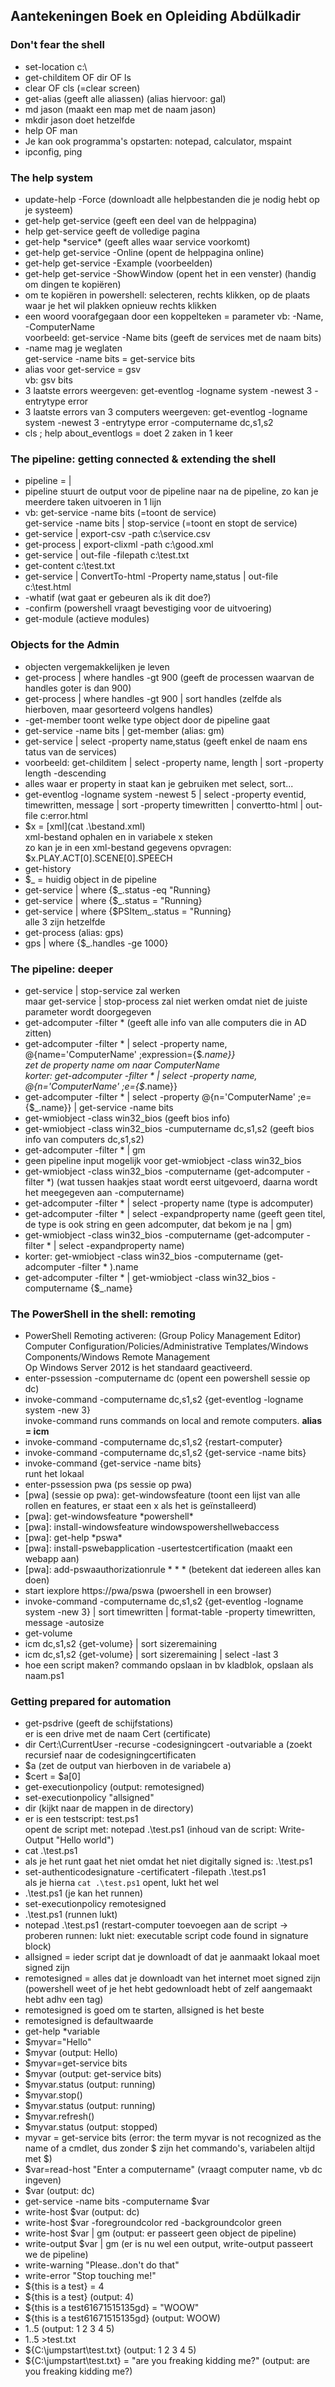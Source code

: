 ## Aantekeningen Boek en Opleiding Abdülkadir


### Don't fear the shell

- set-location c:\
- get-childitem OF dir OF ls
- clear OF cls (=clear screen)
- get-alias (geeft alle aliassen) (alias hiervoor: gal)
- md jason (maakt een map met de naam jason)
- mkdir jason doet hetzelfde
- help OF man
- Je kan ook programma's opstarten: notepad, calculator, mspaint
- ipconfig, ping


### The help system

- update-help -Force (downloadt alle helpbestanden die je nodig hebt op je systeem)
- get-help get-service (geeft een deel van de helppagina)
- help get-service geeft de volledige pagina
- get-help \*service\* (geeft alles waar service voorkomt)
- get-help get-service -Online (opent de helppagina online)
- get-help get-service -Example (voorbeelden)
- get-help get-service -ShowWindow (opent het in een venster) (handig om dingen te kopiëren)
- om te kopiëren in powershell: selecteren, rechts klikken, op de plaats waar je het wil plakken opnieuw rechts klikken
- een woord voorafgegaan door een koppelteken = parameter vb: -Name, -ComputerName </br> voorbeeld: get-service -Name bits (geeft de services met de naam bits)
- -name mag je weglaten </br> get-service -name bits = get-service bits
- alias voor get-service = gsv </br> vb: gsv bits
- 3 laatste errors weergeven: get-eventlog -logname system -newest 3 -entrytype error
- 3 laatste errors van 3 computers weergeven: get-eventlog -logname system -newest 3 -entrytype error -computername dc,s1,s2
- cls ; help about_eventlogs = doet 2 zaken in 1 keer


### The pipeline: getting connected & extending the shell

- pipeline = |
- pipeline stuurt de output voor de pipeline naar na de pipeline, zo kan je meerdere taken uitvoeren in 1 lijn
- vb: get-service -name bits (=toont de service) </br> get-service -name bits | stop-service (=toont en stopt de service)
- get-service | export-csv -path c:\service.csv
- get-process | export-clixml -path c:\good.xml
- get-service | out-file -filepath c:\test.txt
- get-content c:\test.txt
- get-service | ConvertTo-html -Property name,status | out-file c:\test.html
- -whatif (wat gaat er gebeuren als ik dit doe?)
- -confirm (powershell vraagt bevestiging voor de uitvoering)
- get-module (actieve modules)

### Objects for the Admin

- objecten vergemakkelijken je leven
- get-process | where handles -gt 900 (geeft de processen waarvan de handles goter is dan 900)
- get-process | where handles -gt 900 | sort handles (zelfde als hierboven, maar gesorteerd volgens handles)
- -get-member toont welke type object door de pipeline gaat 
- get-service -name bits | get-member (alias: gm)
- get-service | select -property name,status (geeft enkel de naam ens tatus van de services)
- voorbeeld: get-childitem | select -property name, length | sort -property length -descending
- alles waar er property in staat kan je gebruiken met select, sort...
- get-eventlog -logname system -newest 5 | select -property eventid, timewritten, message | sort -property timewritten | convertto-html | out-file c:error.html
- $x = [xml]\(cat .\bestand.xml) <br/> xml-bestand ophalen en in variabele x steken <br/> zo kan je in een xml-bestand gegevens opvragen: $x.PLAY.ACT[0].SCENE[0].SPEECH
- get-history
- $_ = huidig object in de pipeline
- get-service | where {$_.status -eq "Running}
- get-service | where {$_.status = "Running}
- get-service | where {$PSItem_.status = "Running} <br/> alle 3 zijn hetzelfde
- get-process (alias: gps)
- gps | where {$_.handles -ge 1000}

### The pipeline: deeper

- get-service | stop-service zal werken <br/>maar get-service | stop-process zal niet werken omdat niet de juiste parameter wordt doorgegeven
- get-adcomputer -filter * (geeft alle info van alle computers die in AD zitten)
- get-adcomputer -filter * | select -property name, @{name='ComputerName' ;expression={$_.name}} <br/>zet de property name om naar ComputerName <br/> korter: get-adcomputer -filter * | select -property name, @{n='ComputerName' ;e={$_.name}} 
- get-adcomputer -filter * | select -property @{n='ComputerName' ;e={$_.name}} | get-service -name bits
- get-wmiobject -class win32_bios (geeft bios info)
- get-wmiobject -class win32_bios -cumputername dc,s1,s2 (geeft bios info van computers dc,s1,s2)
- get-adcomputer -filter * | gm
- geen pipeline input mogelijk voor get-wmiobject -class win32_bios
- get-wmiobject -class win32_bios -computername (get-adcomputer -filter *) (wat tussen haakjes staat wordt eerst uitgevoerd, daarna wordt het meegegeven aan -computername)
- get-adcomputer -filter * | select -property name (type is adcomputer)
- get-adcomputer -filter * | select -expandproperty name (geeft geen titel, de type is ook string en geen adcomputer, dat bekom je na | gm)
- get-wmiobject -class win32_bios -computername (get-adcomputer -filter * | select -expandproperty name)
- korter: get-wmiobject -class win32_bios -computername (get-adcomputer -filter * ).name
- get-adcomputer -filter * | get-wmiobject -class win32_bios -computername {$_.name}

### The PowerShell in the shell: remoting

- PowerShell Remoting activeren: (Group Policy Management Editor) Computer Configuration/Policies/Administrative Templates/Windows Components/Windows Remote Management <br/> Op Windows Server 2012 is het standaard geactiveerd.
- enter-pssession -computername dc (opent een powershell sessie op dc)
- invoke-command -computername dc,s1,s2 {get-eventlog -logname system -new 3} <br/> invoke-command runs commands on local and remote computers. **alias = icm**
- invoke-command -computername dc,s1,s2 {restart-computer}
- invoke-command -computername dc,s1,s2 {get-service -name bits}
- invoke-command {get-service -name bits} <br/> runt het lokaal
- enter-pssession pwa (ps sessie op pwa)
-  [pwa] (sessie op pwa): get-windowsfeature (toont een lijst van alle rollen en features, er staat een x als het is geïnstalleerd)
-  [pwa]: get-windowsfeature \*powershell\*
-  [pwa]: install-windowsfeature windowspowershellwebaccess
-  [pwa]: get-help \*pswa\*
-  [pwa]: install-pswebapplication -usertestcertification (maakt een webapp aan)
-  [pwa]: add-pswaauthorizationrule * * * (betekent dat iedereen alles kan doen)
-  start iexplore https://pwa/pswa (pwoershell in een browser)
-  invoke-command -computername dc,s1,s2 {get-eventlog -logname system -new 3} | sort timewritten | format-table -property timewritten, message -autosize
-  get-volume
-  icm dc,s1,s2 {get-volume} | sort sizeremaining
-  icm dc,s1,s2 {get-volume} | sort sizeremaining | select -last 3
-  hoe een script maken? commando opslaan in bv kladblok, opslaan als naam.ps1

### Getting prepared for automation

- get-psdrive (geeft de schijfstations) <br/>er is een drive met de naam Cert (certificate)
- dir Cert:\CurrentUser -recurse -codesigningcert -outvariable a (zoekt recursief naar de codesigningcertificaten
- $a (zet de output van hierboven in de variabele a)
- $cert = $a[0]
- get-executionpolicy (output: remotesigned)
- set-executionpolicy "allsigned"
- dir (kijkt naar de mappen in de directory)
- er is een testscript: test.ps1 <br/>opent de script met: notepad .\test.ps1 (inhoud van de script: Write-Output "Hello world")
- cat .\test.ps1
- als je het runt gaat het niet omdat het niet digitally signed is: .\test.ps1
- set-authenticodesignature -certificatert -filepath .\test.ps1 <br/> als je hierna `cat .\test.ps1` opent, lukt het wel
- .\test.ps1 (je kan het runnen)
- set-executionpolicy remotesigned
- .\test.ps1 (runnen lukt)
- notepad .\test.ps1 (restart-computer toevoegen aan de script -> proberen runnen: lukt niet: executable script code found in signature block)
- allsigned = ieder script dat je downloadt of dat je aanmaakt lokaal moet signed zijn
- remotesigned = alles dat je downloadt van het internet moet signed zijn (powershell weet of je het hebt gedownloadt hebt of zelf aangemaakt hebt adhv een tag)
- remotesigned is goed om te starten, allsigned is het beste
- remotesigned is defaultwaarde
- get-help *variable
- $myvar="Hello"
- $myvar (output: Hello)
- $myvar=get-service bits
- $myvar (output: get-service bits)
- $myvar.status (output: running)
- $myvar.stop()
- $myvar.status (output: running)
- $myvar.refresh()
- $myvar.status (output: stopped)
- myvar = get-service bits (error: the term myvar is not recognized as the name of a cmdlet, dus zonder $ zijn het commando's, variabelen altijd met $)
- $var=read-host "Enter a computername" (vraagt computer name, vb dc ingeven)
- $var (output: dc)
- get-service -name bits -computername $var
- write-host $var (output: dc)
- write-host $var -foregroundcolor red -backgroundcolor green
- write-host $var | gm (output: er passeert geen object de pipeline)
- write-output $var | gm (er is nu wel een output, write-output passeert we de pipeline)
- write-warning "Please..don't do that"
- write-error "Stop touching me!"
- ${this is a test} = 4
- ${this is a test} (output: 4)
- ${this is a test61671515135gd} = "WOOW"
- ${this is a test61671515135gd} (output: WOOW)
- 1..5 (output: 1 2 3 4 5)
- 1..5 >test.txt
- ${C:\jumpstart\test.txt} (output: 1 2 3 4 5)
- ${C:\jumpstart\test.txt} = "are you freaking kidding me?" (output: are you freaking kidding me?)
